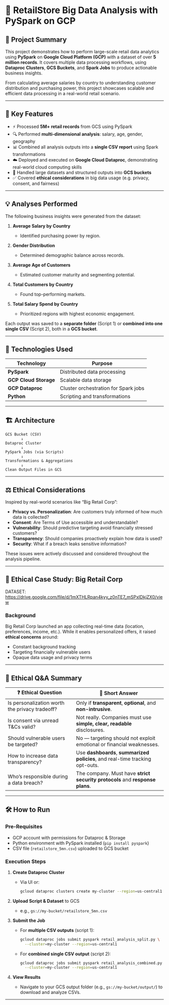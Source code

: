
# 🛒 RetailStore Big Data Analysis with PySpark on GCP

## 🚀 Project Summary

This project demonstrates how to perform large-scale retail data analytics using **PySpark** on **Google Cloud Platform (GCP)** with a dataset of over **5 million records**. It covers multiple data processing workflows, using **Dataproc Clusters**, **GCS Buckets**, and **Spark Jobs** to produce actionable business insights.

From calculating average salaries by country to understanding customer distribution and purchasing power, this project showcases scalable and efficient data processing in a real-world retail scenario.

---

## 📌 Key Features

* ⚡ Processed **5M+ retail records** from GCS using PySpark
* 🔍 Performed **multi-dimensional analysis**: salary, age, gender, geography
* 📊 Combined all analysis outputs into a **single CSV report** using Spark transformations
* ☁️ Deployed and executed on **Google Cloud Dataproc**, demonstrating real-world cloud computing skills
* 🔐 Handled large datasets and structured outputs into **GCS buckets**
* ✅ Covered **ethical considerations** in big data usage (e.g. privacy, consent, and fairness)

---

## 💡 Analyses Performed

The following business insights were generated from the dataset:

1. **Average Salary by Country**

   * Identified purchasing power by region.

2. **Gender Distribution**

   * Determined demographic balance across records.

3. **Average Age of Customers**

   * Estimated customer maturity and segmenting potential.

4. **Total Customers by Country**

   * Found top-performing markets.

5. **Total Salary Spend by Country**

   * Prioritized regions with highest economic engagement.

Each output was saved to a **separate folder** (Script 1) or **combined into one single CSV** (Script 2), both in a **GCS bucket**.

---

## 🧰 Technologies Used

| Technology            | Purpose                               |
| --------------------- | ------------------------------------- |
| **PySpark**           | Distributed data processing           |
| **GCP Cloud Storage** | Scalable data storage                 |
| **GCP Dataproc**      | Cluster orchestration for Spark jobs  |
| **Python**            | Scripting and transformations         |


---

## 🏗️ Architecture

```
GCS Bucket (CSV)
       ↓
Dataproc Cluster
       ↓
PySpark Jobs (via Scripts)
       ↓
Transformations & Aggregations
       ↓
Clean Output Files in GCS
```

---

## ⚖️ Ethical Considerations

Inspired by real-world scenarios like “Big Retail Corp”:

* **Privacy vs. Personalization**: Are customers truly informed of how much data is collected?
* **Consent**: Are Terms of Use accessible and understandable?
* **Vulnerability**: Should predictive targeting avoid financially stressed customers?
* **Transparency**: Should companies proactively explain how data is used?
* **Security**: What if a breach leaks sensitive information?

These issues were actively discussed and considered throughout the analysis pipeline.

---
## 🧭 Ethical Case Study: Big Retail Corp

DATASET: https://drive.google.com/file/d/1mXTHLRpan4kyy_z0nTE7_mSPxIDkjZX0/view

### Background

Big Retail Corp launched an app collecting real-time data (location, preferences, income, etc.). While it enables personalized offers, it raised **ethical concerns** around:

- Constant background tracking
- Targeting financially vulnerable users
- Opaque data usage and privacy terms

---

## 🧾 Ethical Q&A Summary

| ❓ Ethical Question                             | 💬 Short Answer                                                                 |
|------------------------------------------------|---------------------------------------------------------------------------------|
| Is personalization worth the privacy tradeoff? | Only if **transparent**, **optional**, and **non-intrusive**.                  |
| Is consent via unread T&Cs valid?              | Not really. Companies must use **simple, clear, readable** disclosures.        |
| Should vulnerable users be targeted?           | No — targeting should not exploit emotional or financial weaknesses.           |
| How to increase data transparency?             | Use **dashboards**, **summarized policies**, and real-time tracking opt-outs.  |
| Who’s responsible during a data breach?        | The company. Must have **strict security protocols** and **response plans**.   |

---


## 🛠️ How to Run

### Pre-Requisites

* GCP account with permissions for Dataproc & Storage
* Python environment with PySpark installed (`pip install pyspark`)
* CSV file (`retailstore_5mn.csv`) uploaded to GCS bucket

### Execution Steps

1. **Create Dataproc Cluster**

   * Via UI or:

     ```bash
     gcloud dataproc clusters create my-cluster --region=us-central1
     ```

2. **Upload Script & Dataset** to GCS

   * e.g., `gs://my-bucket/retailstore_5mn.csv`

3. **Submit the Job**

   * For **multiple CSV outputs** (script 1):

     ```bash
     gcloud dataproc jobs submit pyspark retail_analysis_split.py \
       --cluster=my-cluster --region=us-central1
     ```
   * For **combined single CSV output** (script 2):

     ```bash
     gcloud dataproc jobs submit pyspark retail_analysis_combined.py \
       --cluster=my-cluster --region=us-central1
     ```

4. **View Results**

   * Navigate to your GCS output folder (e.g., `gs://my-bucket/output/`) to download and analyze CSVs.

---

